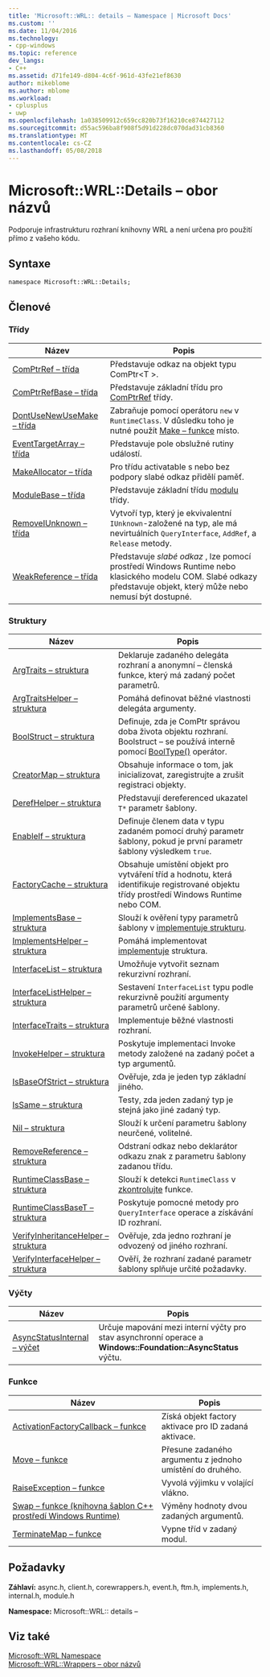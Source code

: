 ```yaml
---
title: 'Microsoft::WRL:: details – Namespace | Microsoft Docs'
ms.custom: ''
ms.date: 11/04/2016
ms.technology:
- cpp-windows
ms.topic: reference
dev_langs:
- C++
ms.assetid: d71fe149-d804-4c6f-961d-43fe21ef8630
author: mikeblome
ms.author: mblome
ms.workload:
- cplusplus
- uwp
ms.openlocfilehash: 1a038509912c659cc820b73f16210ce874427112
ms.sourcegitcommit: d55ac596ba8f908f5d91d228dc070dad31cb8360
ms.translationtype: MT
ms.contentlocale: cs-CZ
ms.lasthandoff: 05/08/2018
---
```

# <a name="microsoftwrldetails-namespace"></a>Microsoft::WRL::Details – obor názvů
Podporuje infrastrukturu rozhraní knihovny WRL a není určena pro použití přímo z vašeho kódu.  
  
## <a name="syntax"></a>Syntaxe  
  
```  
namespace Microsoft::WRL::Details;  
```  
  
## <a name="members"></a>Členové  
  
### <a name="classes"></a>Třídy  
  
|Název|Popis|  
|----------|-----------------|  
|[ComPtrRef – třída](../windows/comptrref-class.md)|Představuje odkaz na objekt typu ComPtr\<T >.|  
|[ComPtrRefBase – třída](../windows/comptrrefbase-class.md)|Představuje základní třídu pro [ComPtrRef](../windows/comptrref-class.md) třídy.|  
|[DontUseNewUseMake – třída](../windows/dontusenewusemake-class.md)|Zabraňuje pomocí operátoru `new` v `RuntimeClass`. V důsledku toho je nutné použít [Make – funkce](../windows/make-function.md) místo.|  
|[EventTargetArray – třída](../windows/eventtargetarray-class.md)|Představuje pole obslužné rutiny událostí.|  
|[MakeAllocator – třída](../windows/makeallocator-class.md)|Pro třídu activatable s nebo bez podpory slabé odkaz přidělí paměť.|  
|[ModuleBase – třída](../windows/modulebase-class.md)|Představuje základní třídu [modulu](../windows/module-class.md) třídy.|  
|[RemoveIUnknown – třída](../windows/removeiunknown-class.md)|Vytvoří typ, který je ekvivalentní `IUnknown`-založené na typ, ale má nevirtuálních `QueryInterface`, `AddRef`, a `Release` metody.|  
|[WeakReference – třída](../windows/weakreference-class1.md)|Představuje *slabé odkaz* , lze pomocí prostředí Windows Runtime nebo klasického modelu COM. Slabé odkazy představuje objekt, který může nebo nemusí být dostupné.|  
  
### <a name="structures"></a>Struktury  
  
|Název|Popis|  
|----------|-----------------|  
|[ArgTraits – struktura](../windows/argtraits-structure.md)|Deklaruje zadaného delegáta rozhraní a anonymní – členská funkce, který má zadaný počet parametrů.|  
|[ArgTraitsHelper – struktura](../windows/argtraitshelper-structure.md)|Pomáhá definovat běžné vlastnosti delegáta argumenty.|  
|[BoolStruct – struktura](../windows/boolstruct-structure.md)|Definuje, zda je ComPtr správou doba života objektu rozhraní. Boolstruct – se používá interně pomocí [BoolType()](../windows/comptr-operator-microsoft-wrl-details-booltype-operator.md) operátor.|  
|[CreatorMap – struktura](../windows/creatormap-structure.md)|Obsahuje informace o tom, jak inicializovat, zaregistrujte a zrušit registraci objekty.|  
|[DerefHelper – struktura](../windows/derefhelper-structure.md)|Představují dereferenced ukazatel `T*` parametr šablony.|  
|[EnableIf – struktura](../windows/enableif-structure.md)|Definuje členem data v typu zadaném pomocí druhý parametr šablony, pokud je první parametr šablony výsledkem `true`.|  
|[FactoryCache – struktura](../windows/factorycache-structure.md)|Obsahuje umístění objekt pro vytváření tříd a hodnotu, která identifikuje registrované objektu třídy prostředí Windows Runtime nebo COM.|  
|[ImplementsBase – struktura](../windows/implementsbase-structure.md)|Slouží k ověření typy parametrů šablony v [implementuje strukturu](../windows/implements-structure.md).|  
|[ImplementsHelper – struktura](../windows/implementshelper-structure.md)|Pomáhá implementovat [implementuje](../windows/implements-structure.md) struktura.|  
|[InterfaceList – struktura](../windows/interfacelist-structure.md)|Umožňuje vytvořit seznam rekurzivní rozhraní.|  
|[InterfaceListHelper – struktura](../windows/interfacelisthelper-structure.md)|Sestavení `InterfaceList` typu podle rekurzivně použití argumenty parametrů určené šablony.|  
|[InterfaceTraits – struktura](../windows/interfacetraits-structure.md)|Implementuje běžné vlastnosti rozhraní.|  
|[InvokeHelper – struktura](../windows/invokehelper-structure.md)|Poskytuje implementaci Invoke metody založené na zadaný počet a typ argumentů.|  
|[IsBaseOfStrict – struktura](../windows/isbaseofstrict-structure.md)|Ověřuje, zda je jeden typ základní jiného.|  
|[IsSame – struktura](../windows/issame-structure.md)|Testy, zda jeden zadaný typ je stejná jako jiné zadaný typ.|  
|[Nil – struktura](../windows/nil-structure.md)|Slouží k určení parametru šablony neurčené, volitelné.|  
|[RemoveReference – struktura](../windows/removereference-structure.md)|Odstraní odkaz nebo deklarátor odkazu znak z parametru šablony zadanou třídu.|  
|[RuntimeClassBase – struktura](../windows/runtimeclassbase-structure.md)|Slouží k detekci `RuntimeClass` v [zkontrolujte](../windows/make-function.md) funkce.|  
|[RuntimeClassBaseT – struktura](../windows/runtimeclassbaset-structure.md)|Poskytuje pomocné metody pro `QueryInterface` operace a získávání ID rozhraní.|  
|[VerifyInheritanceHelper – struktura](../windows/verifyinheritancehelper-structure.md)|Ověřuje, zda jedno rozhraní je odvozený od jiného rozhraní.|  
|[VerifyInterfaceHelper – struktura](../windows/verifyinterfacehelper-structure.md)|Ověří, že rozhraní zadané parametr šablony splňuje určité požadavky.|  
  
### <a name="enumerations"></a>Výčty  
  
|Název|Popis|  
|----------|-----------------|  
|[AsyncStatusInternal – výčet](../windows/asyncstatusinternal-enumeration.md)|Určuje mapování mezi interní výčty pro stav asynchronní operace a **Windows::Foundation::AsyncStatus** výčtu.|  
  
### <a name="functions"></a>Funkce  
  
|Název|Popis|  
|----------|-----------------|  
|[ActivationFactoryCallback – funkce](../windows/activationfactorycallback-function.md)|Získá objekt factory aktivace pro ID zadaná aktivace.|  
|[Move – funkce](../windows/move-function.md)|Přesune zadaného argumentu z jednoho umístění do druhého.|  
|[RaiseException – funkce](../windows/raiseexception-function.md)|Vyvolá výjimku v volající vlákno.|  
|[Swap – funkce (knihovna šablon C++ prostředí Windows Runtime)](../windows/swap-function-windows-runtime-cpp-template-library.md)|Výměny hodnoty dvou zadaných argumentů.|  
|[TerminateMap – funkce](../windows/terminatemap-function.md)|Vypne tříd v zadaný modul.|  
  
## <a name="requirements"></a>Požadavky  
 **Záhlaví:** async.h, client.h, corewrappers.h, event.h, ftm.h, implements.h, internal.h, module.h  
  
 **Namespace:** Microsoft::WRL:: details –  
  
## <a name="see-also"></a>Viz také  
 [Microsoft::WRL Namespace](../windows/microsoft-wrl-namespace.md)   
 [Microsoft::WRL::Wrappers – obor názvů](../windows/microsoft-wrl-wrappers-namespace.md)